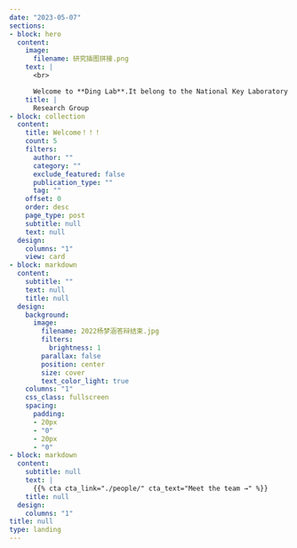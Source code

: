 ```yaml
---
date: "2023-05-07"
sections:
- block: hero
  content:
    image:
      filename: 研究插图拼接.png
    text: |
      <br>

      Welcome to **Ding Lab**.It belong to the National Key Laboratory of Cognitive Neuroscience and Learning, Beijing Normal university, China. We use fMRI/MRI,combined with cognitive-behavior experimental techniques to address the following questions: what’s the neurobasis of Language, how language experience and language learning modulate brain structure and function. Bilingualism, sign-language users (including deaf people and hearing people), and dyslexics compose our interest population.
    title: |
      Research Group
- block: collection
  content:
    title: Welcome！！！
    count: 5
    filters:
      author: ""
      category: ""
      exclude_featured: false
      publication_type: ""
      tag: ""
    offset: 0
    order: desc
    page_type: post
    subtitle: null
    text: null
  design:
    columns: "1"
    view: card
- block: markdown
  content:
    subtitle: ""
    text: null
    title: null
  design:
    background:
      image:
        filename: 2022杨梦涵答辩结束.jpg
        filters:
          brightness: 1
        parallax: false
        position: center
        size: cover
        text_color_light: true
    columns: "1"
    css_class: fullscreen
    spacing:
      padding:
      - 20px
      - "0"
      - 20px
      - "0"
- block: markdown
  content:
    subtitle: null
    text: |
      {{% cta cta_link="./people/" cta_text="Meet the team →" %}}
    title: null
  design:
    columns: "1"
title: null
type: landing
---
```

